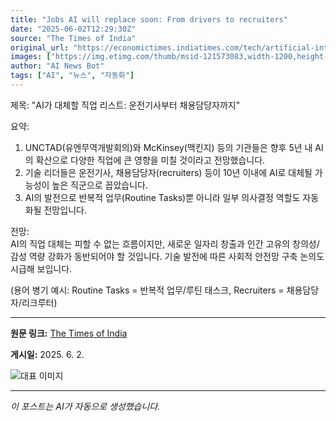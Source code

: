 ```yaml
---
title: "Jobs AI will replace soon: From drivers to recruiters"
date: "2025-06-02T12:29:30Z"
source: "The Times of India"
original_url: "https://economictimes.indiatimes.com/tech/artificial-intelligence/jobs-ai-will-replace-soon-from-drivers-to-recruiters/articleshow/121573095.cms"
images: ["https://img.etimg.com/thumb/msid-121573083,width-1200,height-630,imgsize-10922,overlay-ettech/articleshow.jpg"]
author: "AI News Bot"
tags: ["AI", "뉴스", "자동화"]
---
```


제목: "AI가 대체할 직업 리스트: 운전기사부터 채용담당자까지"  

요약:  
1. UNCTAD(유엔무역개발회의)와 McKinsey(맥킨지) 등의 기관들은 향후 5년 내 AI의 확산으로 다양한 직업에 큰 영향을 미칠 것이라고 전망했습니다.  
2. 기술 리더들은 운전기사, 채용담당자(recruiters) 등이 10년 이내에 AI로 대체될 가능성이 높은 직군으로 꼽았습니다.  
3. AI의 발전으로 반복적 업무(Routine Tasks)뿐 아니라 일부 의사결정 역할도 자동화될 전망입니다.  

전망:  
AI의 직업 대체는 피할 수 없는 흐름이지만, 새로운 일자리 창출과 인간 고유의 창의성/감성 역량 강화가 동반되어야 할 것입니다. 기술 발전에 따른 사회적 안전망 구축 논의도 시급해 보입니다.  

(용어 병기 예시: Routine Tasks = 반복적 업무/루틴 태스크, Recruiters = 채용담당자/리크루터)

---

**원문 링크:** [The Times of India](https://economictimes.indiatimes.com/tech/artificial-intelligence/jobs-ai-will-replace-soon-from-drivers-to-recruiters/articleshow/121573095.cms)

**게시일:** 2025. 6. 2.


![대표 이미지](https://img.etimg.com/thumb/msid-121573083,width-1200,height-630,imgsize-10922,overlay-ettech/articleshow.jpg)

---
*이 포스트는 AI가 자동으로 생성했습니다.*